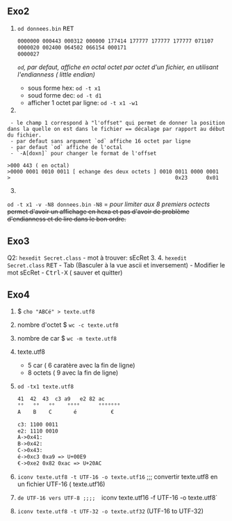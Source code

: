 ## Exo2
1.
    `od donnees.bin` <kbd>RET</kbd>
    ```bash
    0000000 000443 000312 000000 177414 177777 177777 177777 071107
    0000020 002400 064502 066154 000171
    0000027
    ```
    *`od`, par defaut, affiche en octal octet par octet d'un fichier, en utilisant l'endianness ( little endian)*
    
    - sous forme hex: `od -t x1`
    - soud forme dec: `od -t d1`
    - afficher 1 octet par ligne: `od -t x1 -w1`

2. 

     - le champ 1 correspond à "l'offset" qui permet de donner la position dans la quelle on est dans le fichier == décalage par rapport au début du fichier.
     - par defaut sans argument `od` affiche 16 octet par ligne
     - par defaut `od` affiche de l'octal
     - `-A[doxn]` pour changer le format de l'offset

    >000 443 ( en octal)
    >0000 0001 0010 0011 [ echange des deux octets ] 0010 0011 0000 0001
	>   										          0x23	    0x01

3.
`od -t x1 -v -N8 donnees.bin`  `-N8` = _pour limiter aux 8 premiers octects_
     ~~permet d'avoir un affichage en hexa et pas d'avoir de problème d'endianness et de lire dans le bon ordre.~~

## Exo3

Q2:
    `hexedit Secret.class`
	 - mot à trouver: sEcRet
3.
4.
    `hexedit Secret.class` <kbd>RET</kbd>
  	  - Tab (Basculer à la vue ascii et inversement)
	  - Modifier le mot sEcRet
	  - <kbd>Ctrl-X</kbd> ( sauver et quitter)
	  


## Exo4

1. $ `cho "ABCé" > texte.utf8`

2. nombre d'octet
   $ `wc -c texte.utf8`

3. nombre de car
   $ `wc -m texte.utf8`

4. texte.utf8
    - 5 car ( 6 caratère avec la fin de ligne)
    - 8 octets ( 9 avec la fin de ligne)

5. `od -tx1 texte.utf8`
    ```txt
    41  42  43  c3 a9   e2 82 ac
    °°   °°   °°    °°°°      °°°°°°°
    A    B    C       é           €

    c3: 1100 0011
    e2: 1110 0010
    A->0x41:
    B->0x42:
    C->0x43:
    é->0xc3 0xa9 => U+00E9
    €->0xe2 0x82 0xac => U+20AC
    ```

9. `iconv texte.utf8 -t UTF-16 -o texte.utf16` ;;; convertir texte.utf8 en un fichier UTF-16 ( texte.utf16)
11. `de UTF-16 vers UTF-8 ;;;;  `iconv texte.utf16 -f UTF-16 -o texte.utf8`
12. `iconv texte.utf8 -t UTF-32 -o texte.utf32` (UTF-16 to UTF-32)

